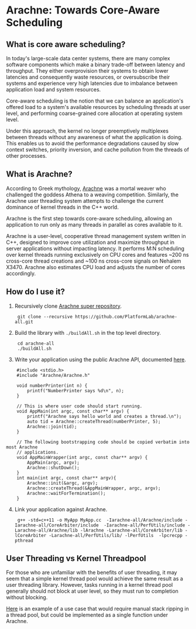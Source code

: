 # Arachne: Towards Core-Aware Scheduling

## What is core aware scheduling?

In today's large-scale data center systems, there are many complex software
components which make a binary trade-off between latency and throughput. They
either overprovision their systems to obtain lower latencies and consequently
waste resources, or oversubscribe their systems and experience very high
latencies due to imbalance between application load and system resources. 

Core-aware scheduling is the notion that we can balance an application's
offered load to a system's available resources by scheduling threads at user
level, and performing coarse-grained core allocation at operating system level.

Under this approach, the kernel no longer preemptively multiplexes between
threads without any awareness of what the application is doing. This enables us
to avoid the performance degradations caused by slow context switches, priority
inversion, and cache pollution from the threads of other processes.

## What is Arachne?

According to Greek mythology, [Arachne](https://en.wikipedia.org/wiki/Arachne)
was a mortal weaver who challenged the goddess Athena to a weaving competition.
Similarly, the Arachne user threading system attempts to challenge the current
dominance of kernel threads in the C++ world.

Arachne is the first step towards core-aware scheduling, allowing an
application to run only as many threads in parallel as cores available to it.

Arachne is a user-level, cooperative thread management system written in C++,
designed to improve core utilization and maximize throughput in server
applications without impacting latency. It performs M:N scheduling over kernel
threads running exclusively on CPU cores and features ~200 ns cross-core thread
creations and ~100 ns cross-core signals on Nehalem X3470. Arachne also
estimates CPU load and adjusts the number of cores accordingly.

## How do I use it?
1. Recursively clone [Arachne super repository](https://github.com/PlatformLab/arachne-all).

        git clone --recursive https://github.com/PlatformLab/arachne-all.git

2. Build the library with `./buildAll.sh` in the top level directory.

        cd arachne-all
        ./buildAll.sh

3. Write your application using the public Arachne API, documented [here](https://platformlab.github.io/Arachne/group__api.html).

```
    #include <stdio.h>
    #include "Arachne/Arachne.h"

    void numberPrinter(int n) {
        printf("NumberPrinter says %d\n", n);
    }

    // This is where user code should start running.
    void AppMain(int argc, const char** argv) {
        printf("Arachne says hello world and creates a thread.\n");
        auto tid = Arachne::createThread(numberPrinter, 5);
        Arachne::join(tid);
    }

    // The following bootstrapping code should be copied verbatim into most Arachne
    // applications.
    void AppMainWrapper(int argc, const char** argv) {
        AppMain(argc, argv);
        Arachne::shutDown();
    }
    int main(int argc, const char** argv){
        Arachne::init(&argc, argv);
        Arachne::createThread(&AppMainWrapper, argc, argv);
        Arachne::waitForTermination();
    }
```

4. Link your application against Arachne.

        g++ -std=c++11 -o MyApp MyApp.cc  -Iarachne-all/Arachne/include -Iarachne-all/CoreArbiter/include  -Iarachne-all/PerfUtils/include -Larachne-all/Arachne/lib -lArachne -Larachne-all/CoreArbiter/lib -lCoreArbiter -Larachne-all/PerfUtils/lib/ -lPerfUtils  -lpcrecpp -pthread

## User Threading vs Kernel Threadpool

For those who are unfamiliar with the benefits of user threading, it may seem
that a simple kernel thread pool would achieve the same result as a user
threading library. However, tasks running in a kernel thread pool generally
should not block at user level, so they must run to completion without blocking.

[Here](http://stackoverflow.com/questions/41276552/wait-in-forkjoin-pool-java/41277690#41277690)
is an example of a use case that would require manual stack ripping in a thread
pool, but could be implemented as a single function under Arachne.
